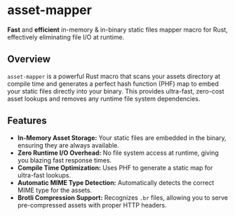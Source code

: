 # asset-mapper

**Fast** and **efficient** in-memory & in-binary static files mapper macro for Rust, effectively eliminating file I/O at runtime.

## Overview

`asset-mapper` is a powerful Rust macro that scans your assets directory at compile time and generates a perfect hash function (PHF) map to embed your static files directly into your binary. This provides ultra-fast, zero-cost asset lookups and removes any runtime file system dependencies.

## Features

- **In-Memory Asset Storage:** Your static files are embedded in the binary, ensuring they are always available.
- **Zero Runtime I/O Overhead:** No file system access at runtime, giving you blazing fast response times.
- **Compile Time Optimization:** Uses PHF to generate a static map for ultra-fast lookups.
- **Automatic MIME Type Detection:** Automatically detects the correct MIME type for the assets.
- **Brotli Compression Support:** Recognizes `.br` files, allowing you to serve pre-compressed assets with proper HTTP headers.
